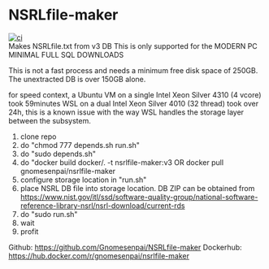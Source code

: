# NSRLfile-maker
[![ci](https://github.com/Gnomesenpai/NSRLfile-maker/actions/workflows/docker-image.yml/badge.svg)](https://github.com/Gnomesenpai/NSRLfile-maker/actions/workflows/docker-image.yml)  
Makes NSRLfile.txt from v3 DB
This is only supported for the MODERN PC MINIMAL FULL SQL DOWNLOADS

This is not a fast process and needs a minimum free disk space of 250GB. The unextracted DB is over 150GB alone.

for speed context, a Ubuntu VM on a single Intel Xeon Silver 4310 (4 vcore) took 59minutes
WSL on a dual Intel Xeon Silver 4010 (32 thread) took over 24h, this is a known issue with the way WSL handles the storage layer between the subsystem.


1. clone repo
2. do "chmod 777 depends.sh run.sh"
3. do "sudo depends.sh"
4. do "docker build docker/. -t nsrlfile-maker:v3 OR docker pull gnomesenpai/nsrlfile-maker
5. configure storage location in "run.sh"
6. place NSRL DB file into storage location. DB ZIP can be obtained from https://www.nist.gov/itl/ssd/software-quality-group/national-software-reference-library-nsrl/nsrl-download/current-rds
7. do "sudo run.sh"
8. wait
9. profit

Github: https://github.com/Gnomesenpai/NSRLfile-maker 
Dockerhub: https://hub.docker.com/r/gnomesenpai/nsrlfile-maker 
